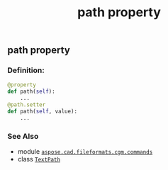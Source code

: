 ﻿---
title: path property
second_title: Aspose.CAD for Python via .NET API References
description: 
type: docs
weight: 80
url: /python-net/aspose.cad.fileformats.cgm.commands/textpath/path/
is_root: false
---

## path property

### Definition:
```python
@property
def path(self):
    ...
@path.setter
def path(self, value):
    ...
```

### See Also
* module [`aspose.cad.fileformats.cgm.commands`](../../)
* class [`TextPath`](/cad/python-net/aspose.cad.fileformats.cgm.commands/textpath)
